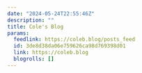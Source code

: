 ```yaml
---
date: "2024-05-24T22:55:46Z"
description: ""
title: Cole's Blog
params:
  feedlink: https://coleb.blog/posts_feed
  id: 3de8d38da06e759626ca98d769398d01
  link: https://coleb.blog
  blogrolls: []
---
```

